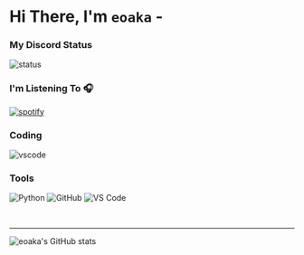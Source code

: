 # Hi There, I'm `eoaka` -

### My Discord Status
![status](https://api.statusbadges.me/badge/status/320532956412379136)

### I'm Listening To 🎧
[![spotify](https://api.statusbadges.me/badge/spotify/320532956412379136)](https://api.statusbadges.me/openspotify/320532956412379136)

### Coding
![vscode](https://api.statusbadges.me/badge/vscode/320532956412379136)


### Tools
![Python](http://img.shields.io/badge/-Python-3776AB?style=flat-square&logo=python&logoColor=ffffff)
![GitHub](https://img.shields.io/badge/-GitHub-181717?style=flat-square&logo=github)
![VS Code](http://img.shields.io/badge/-VS%20Code-007ACC?style=flat-square&logo=visual-studio-code&logoColor=ffffff)

<br/>

--- 


![eoaka's GitHub stats](https://github-readme-stats.vercel.app/api?username=eoaka&show_icons=true&theme=gruvbox&hide_border=True)
